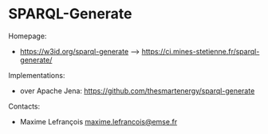 SPARQL-Generate
===

Homepage:
* https://w3id.org/sparql-generate --> https://ci.mines-stetienne.fr/sparql-generate/

Implementations:
* over Apache Jena: https://github.com/thesmartenergy/sparql-generate

Contacts: 
* Maxime Lefrançois <maxime.lefrancois@emse.fr>

